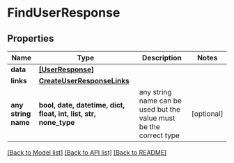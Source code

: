 # FindUserResponse


## Properties
Name | Type | Description | Notes
------------ | ------------- | ------------- | -------------
**data** | [**[UserResponse]**](UserResponse.md) |  | 
**links** | [**CreateUserResponseLinks**](CreateUserResponseLinks.md) |  | 
**any string name** | **bool, date, datetime, dict, float, int, list, str, none_type** | any string name can be used but the value must be the correct type | [optional]

[[Back to Model list]](../README.md#documentation-for-models) [[Back to API list]](../README.md#documentation-for-api-endpoints) [[Back to README]](../README.md)


